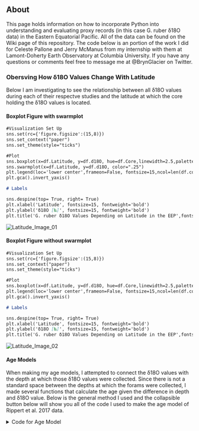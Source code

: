## About

This page holds information on how to incorporate Python into understanding and evaluating proxy records (in this case G. ruber δ18O data) in the Eastern Equatorial Pacific. All of the data can be found on the Wiki page of this repository. The code below is an portion of the work I did for Celeste Pallone and Jerry McManus from my internship with them at Lamont-Doherty Earth Observatory at Columbia University. If you have any questions or comments feel free to message me at @BrynGlacier on Twitter. 

### Obersving How δ18O Values Change With Latitude
Below I am investigating to see the relationship between all δ18O values during each of their respectve studies and the latitude at which the core holding the δ18O values is located. 
#### Boxplot Figure with swarmplot


```markdown
#Visualization Set Up
sns.set(rc={'figure.figsize':(15,8)})
sns.set_context("paper")
sns.set_theme(style="ticks")

#Plot
sns.boxplot(x=df.Latitude, y=df.d18O, hue=df.Core,linewidth=2.5,palette = 'coolwarm', dodge=False)
sns.swarmplot(x=df.Latitude, y=df.d18O, color=".25")
plt.legend(loc='lower center',frameon=False, fontsize=15,ncol=len(df.columns),bbox_to_anchor=(.5, -0.3))
plt.gca().invert_yaxis()

# Labels

sns.despine(top= True, right= True)
plt.xlabel('Latitude', fontsize=15, fontweight='bold') 
plt.ylabel('δ18O [‰]', fontsize=15, fontweight='bold')
plt.title('G. ruber δ18O Values Depending on Latitude in the EEP',fontsize=20, fontweight='bold')
```
![Latitude_Image_01](https://user-images.githubusercontent.com/71152705/125203094-eaceb180-e244-11eb-9ce0-ba0c5b9b4fa3.png)

#### Boxplot Figure without swarmplot
```markdown
#Visualization Set Up
sns.set(rc={'figure.figsize':(15,8)})
sns.set_context("paper")
sns.set_theme(style="ticks")

#Plot
sns.boxplot(x=df.Latitude, y=df.d18O, hue=df.Core,linewidth=2.5,palette = 'coolwarm', dodge=False)
plt.legend(loc='lower center',frameon=False, fontsize=15,ncol=len(df.columns),bbox_to_anchor=(.5, -0.3))
plt.gca().invert_yaxis()

# Labels

sns.despine(top= True, right= True)
plt.xlabel('Latitude', fontsize=15, fontweight='bold') 
plt.ylabel('δ18O [‰]', fontsize=15, fontweight='bold')
plt.title('G. ruber δ18O Values Depending on Latitude in the EEP',fontsize=20, fontweight='bold')
```
![Latitude_Image_02](https://user-images.githubusercontent.com/71152705/125203147-4dc04880-e245-11eb-9851-b256ceee9a56.png)

#### Age Models 
When making my age models, I attempted to connect the δ18O values with the depth at which those δ18O values were collected. Since there is not a standard space between the depths at which the forams were collected, I made several functions that calculate the age given the difference in depth and δ18O value. Below is the general method I used and the collapsible button below will show you all of the code I used to make the age model of Rippert et al. 2017 data. 

<details>
  <summary>Code for Age Model</summary>
  
  ```markdown
	# Depth - m
	# Age - ky BP
	# d18O - [per mil PDB] G.hexagonus

	df = pd.read_excel('odp1240age.xlsx') #download data 
	df.head()

	#find difference in depths for each sample collected
	d = df.CoreDepth
	XValNew = []
	for i in range(1, len(d)):
		XValNew.append(d[i]-d[i-1])

	#find difference in age for each sample collected
	y = df.Age
	YValNew = []
	for i in range(1, len(y)):
		YValNew.append(y[i]-y[i-1])

	#calculate slope
	Slope = np.divide(YValNew,XValNew)

	#finding y-intercept 
	B=[]
	for i in range(len(Slope)):
		B.append(y[i] - (Slope[i] * d[i]))

	n = [] #age this program is finding 

	i = np.arange(0.01, 30, 0.01) #depth of the Rippert et al. 2017 sample
		
		def n(i):
    if (0.01<=i<=0.25): 
        return Slope[0]*i + B[0]
    elif (0.25<i<=0.77):
        return Slope[1]*i + B[1]
    elif (0.77<i<=1.17):
        return Slope[2]*i + B[2]
    elif (1.17<i<=1.38):
        return Slope[3]*i + B[3]
    elif (1.38<i<=1.51):
        return Slope[4]*i + B[4]
    elif (1.51<i<=1.75):
        return Slope[5]*i + B[5]
    elif (1.75<i<=2.23):
        return Slope[6]*i + B[6]
    elif(2.23<i<=2.31):
        return Slope[7]*i + B[7]
    elif(2.31<i<=2.63):
        return Slope[8]*i + B[8]
    elif(2.63<i<=2.91):
        return Slope[9]*i + B[9]
    elif(2.91<i<=3.18):
        return Slope[10]*i + B[10]
    elif(3.18<i<=3.5):
        return Slope[11]*i + B[11]
    elif(3.5<i<=3.62):
        return Slope[12]*i + B[12]
    elif(3.62<i<=4.42):
        return Slope[13]*i + B[13]
    elif(4.42<i<=4.86):
        return Slope[14]*i + B[14]
    elif(4.86<i<=5.16):
        return Slope[15]*i + B[15]
    elif(5.16<i<=5.65):
        return Slope[16]*i + B[16]
    elif(5.65<i<=6.43):
        return Slope[17]*i + B[17] 
    elif(6.43<i<=7.59):
        return Slope[18]*i + B[18]
    elif(7.59<i<=9.81):
        return Slope[19]*i + B[19]
    elif(9.81<i<=10.21):
        return Slope[20]*i + B[20]
    elif(10.21<i<=10.91):
        return Slope[21]*i + B[21]
    elif(10.91<i<=11.39):
        return Slope[22]*i + B[22]
    elif(11.39<i<=12.71):
        return Slope[23]*i + B[23]
    elif(12.71<i<=13.74):
        return Slope[24]*i + B[24]
    elif(13.74<i<=14.09):
        return Slope[25]*i + B[25] 
    elif(14.09<i<=14.89):
        return Slope[26]*i + B[26]
    elif(14.89<i<=17.35):
        return Slope[27]*i + B[27]
    elif(17.35<i<=18.53):
        return Slope[28]*i + B[28]
    elif(18.53<i<=18.94):
        return Slope[29]*i + B[29]
    elif(18.94<i<=20.63):
        return Slope[30]*i + B[30]
    elif(20.63<i<=22.02):
        return Slope[31]*i + B[31]
    elif(22.02<i<=22.86):
        return Slope[32]*i + B[32]
    elif(22.86<i<=24.44):
        return Slope[33]*i + B[33]
    elif(24.44<i<=24.92):
        return Slope[34]*i + B[34]
    elif(24.92<i<=27.08):
        return Slope[35]*i + B[35]
    elif(27.08<i<=27.75):
        return Slope[36]*i + B[36]
    elif(27.75<i<=28.64):
        return Slope[37]*i + B[37]
    elif(28.64<i<=29.39):
        return Slope[38]*i + B[38]
	
	#Plot the function above
	#Visualization Set Up
sns.set(rc={'figure.figsize':(11.7,8.27)})
sns.set_context("paper")
sns.set_theme(style="ticks")
# Declaring the points for first line plot
X1 = df.CoreDepth
Y1 = df.Age #real age
#Plot
plt.plot(X1, Y1, label = "Age (Real)", linewidth=10) 
plt.plot(i, list(map(n, i)), linewidth=3, label = "Age (Calculated)") 
plt.xticks(fontsize=15) 
plt.yticks(fontsize=15) 
#Label
sns.despine(top= True, right= True)
plt.xlabel('Depth (m)', fontsize=15, fontweight='bold') 
plt.ylabel('Age (kyr BP)', fontsize=15, fontweight='bold')
plt.legend(loc='upper left', frameon=False, fontsize=15)
plt.title(' Age Model Comparison (Real Age vs. Calculated Age Model)', fontsize=20, fontweight='bold') 
plt.show()
  
  ```
	![Age_Model](https://user-images.githubusercontent.com/71152705/125204123-9f6ad200-e249-11eb-913b-b0e0666fe623.png)

</details>

